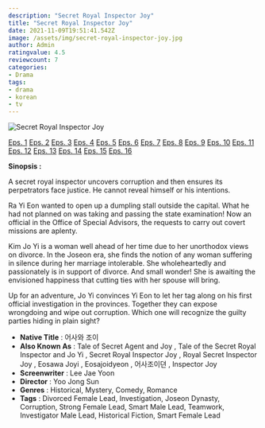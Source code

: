 ```yaml
---
description: "Secret Royal Inspector Joy"
title: "Secret Royal Inspector Joy"
date: 2021-11-09T19:51:41.542Z
image: /assets/img/secret-royal-inspector-joy.jpg
author: Admin
ratingvalue: 4.5
reviewcount: 7
categories:
- Drama
tags:
- drama
- korean
- tv
---
```


![Secret Royal Inspector Joy](/assets/img/secret-royal-inspector-joy.jpg)

[Eps. 1](/video/secret-royal-inspector-joy-eps-1)
[Eps. 2](/video/secret-royal-inspector-joy-eps-2)
[Eps. 3](/video/secret-royal-inspector-joy-eps-3)
[Eps. 4](/video/secret-royal-inspector-joy-eps-4)
[Eps. 5](/video/secret-royal-inspector-joy-eps-5)
[Eps. 6](/video/secret-royal-inspector-joy-eps-6)
[Eps. 7](/video/secret-royal-inspector-joy-eps-7)
[Eps. 8](/video/secret-royal-inspector-joy-eps-8)
[Eps. 9](/video/secret-royal-inspector-joy-eps-9)
[Eps. 10](/video/secret-royal-inspector-joy-eps-10)
[Eps. 11](/video/secret-royal-inspector-joy-eps-11)
[Eps. 12](/video/secret-royal-inspector-joy-eps-12)
[Eps. 13](/video/secret-royal-inspector-joy-eps-13)
[Eps. 14](/video/secret-royal-inspector-joy-eps-14)
[Eps. 15](/video/secret-royal-inspector-joy-eps-15)
[Eps. 16](/video/secret-royal-inspector-joy-eps-16)

**Sinopsis :**

A secret royal inspector uncovers corruption and then ensures its perpetrators face justice. He cannot reveal himself or his intentions.

Ra Yi Eon wanted to open up a dumpling stall outside the capital. What he had not planned on was taking and passing the state examination! Now an official in the Office of Special Advisors, the requests to carry out covert missions are aplenty. 

Kim Jo Yi is a woman well ahead of her time due to her unorthodox views on divorce. In the Joseon era, she finds the notion of any woman suffering in silence during her marriage intolerable. She wholeheartedly and passionately is in support of divorce. And small wonder! She is awaiting the envisioned happiness that cutting ties with her spouse will bring. 

Up for an adventure, Jo Yi convinces Yi Eon to let her tag along on his first official investigation in the provinces. Together they can expose wrongdoing and wipe out corruption. Which one will recognize the guilty parties hiding in plain sight? 

- **Native Title** : 어사와 조이
- **Also Known As** : Tale of Secret Agent and Joy , Tale of the Secret Royal Inspector and Jo Yi , Secret Royal Inspector Joy , Royal Secret Inspector Joy , Eosawa Joyi , Eosajoidyeon , 어사조이뎐 , Inspector Joy
- **Screenwriter** : Lee Jae Yoon
- **Director** : Yoo Jong Sun
- **Genres** : Historical, Mystery, Comedy, Romance
- **Tags** : Divorced Female Lead, Investigation, Joseon Dynasty, Corruption, Strong Female Lead, Smart Male Lead, Teamwork, Investigator Male Lead, Historical Fiction, Smart Female Lead